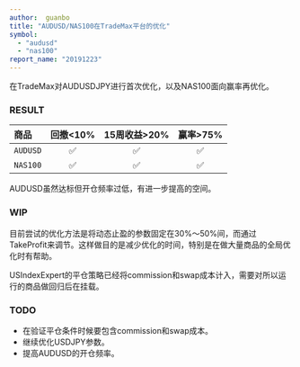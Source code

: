 ```yaml
---
author:  guanbo
title: "AUDUSD/NAS100在TradeMax平台的优化"
symbol: 
  - "audusd"
  - "nas100"
report_name: "20191223"
---
```

在TradeMax对AUDUSDJPY进行首次优化，以及NAS100面向赢率再优化。

### RESULT  

| 商品 | 回撤<10% | 15周收益>20% | 赢率>75% |    
|:-|:-:|:-:|:-:|
| `AUDUSD`| &#9989; | &#9989; | &#9989; |   
| `NAS100`| &#9989; | &#9989; | &#9989; |   

AUDUSD虽然达标但开仓频率过低，有进一步提高的空间。

### WIP
目前尝试的优化方法是将动态止盈的参数固定在30%～50%间，而通过TakeProfit来调节。这样做目的是减少优化的时间，特别是在做大量商品的全局优化时有帮助。

USIndexExpert的平仓策略已经将commission和swap成本计入，需要对所以运行的商品做回归后在挂载。

### TODO
- 在验证平仓条件时候要包含commission和swap成本。
- 继续优化USDJPY参数。
- 提高AUDUSD的开仓频率。
